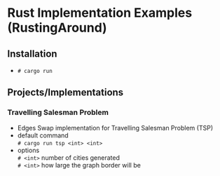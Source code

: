 # Rust Implementation Examples (RustingAround)

## Installation

- `# cargo run`

## Projects/Implementations

### Travelling Salesman Problem

- Edges Swap implementation for Travelling Salesman Problem (TSP)
- default command
    </br>`# cargo run tsp <int> <int>`
- options
    </br>`# <int>` number of cities generated
    </br>`# <int>` how large the graph border will be
